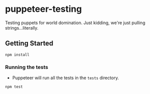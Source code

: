 # puppeteer-testing
Testing puppets for world domination. Just kidding, we're just pulling strings...literally.

## Getting Started

```
npm install
```

### Running the tests

- Puppeteer will run all the tests in the `tests` directory.

```
npm test
```
